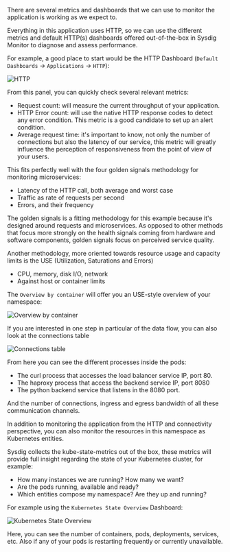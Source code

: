 There are several metrics and dashboards that we can use to monitor the application is working as we expect to.

Everything in this application uses HTTP, so we can use the different metrics and default HTTP(s) dashboards offered out-of-the-box in Sysdig Monitor to diagnose and assess performance.

For example, a good place to start would be the HTTP Dashboard (`Default Dashboards` → `Applications` → `HTTP`):

![HTTP](/sysdig/scenarios/monitor-lab05/assets/image05.png)

From this panel, you can quickly check several relevant metrics:

- Request count: will measure the current throughput of your application.
- HTTP Error count: will use the native HTTP response codes to detect any error condition. This metric is a good candidate to set up an alert condition.
- Average request time: it's important to know, not only the number of connections but also the latency of our service, this metric will greatly influence the perception of responsiveness from the point of view of your users.

This fits perfectly well with the four golden signals methodology for monitoring microservices:

- Latency of the HTTP call, both average and worst case
- Traffic as rate of requests per second
- Errors, and their frequency

The golden signals is a fitting methodology for this example because it's designed around requests and microservices. As opposed to other methods that focus more strongly on the health signals coming from hardware and software components, golden signals focus on perceived service quality.

Another methodology, more oriented towards resource usage and capacity limits is the USE (Utilization, Saturations and Errors)

- CPU, memory, disk I/O, network
- Against host or container limits

The `Overview by container` will offer you an USE-style overview of your namespace:

![Overview by container](/sysdig/scenarios/monitor-lab05/assets/image06.png)

If you are interested in one step in particular of the data flow, you can also look at the connections table

![Connections table](/sysdig/scenarios/monitor-lab05/assets/image07.png)

From here you can see the different processes inside the pods:

- The curl process that accesses the load balancer service IP, port 80.
- The haproxy process that access the backend service IP, port 8080
- The python backend service that listens in the 8080 port.

And the number of connections, ingress and egress bandwidth of all these communication channels.

In addition to monitoring the application from the HTTP and connectivity perspective, you can also monitor the resources in this namespace as Kubernetes entities.

Sysdig collects the kube-state-metrics out of the box, these metrics will provide full insight regarding the state of your Kubernetes cluster, for example:

- How many instances we are running? How many we want?
- Are the pods running, available and ready?
- Which entities compose my namespace? Are they up and running?

For example using the `Kubernetes State Overview` Dashboard:

![Kubernetes State Overview](/sysdig/scenarios/monitor-lab05/assets/image08.png)

Here, you can see the number of containers, pods, deployments, services, etc. Also if any of your pods is restarting frequently or currently unavailable.
